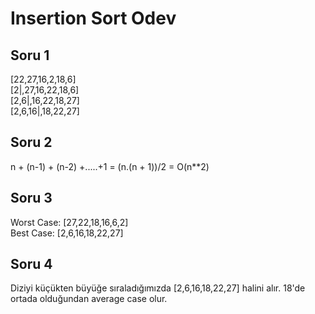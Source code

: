 # Insertion Sort Odev
## Soru 1
[22,27,16,2,18,6]<br>
[2|,27,16,22,18,6]<br>
[2,6|,16,22,18,27]<br>
[2,6,16|,18,22,27]<br>

## Soru 2
n + (n-1) + (n-2) +.....+1 = (n.(n + 1))/2 = O(n**2)

## Soru 3
Worst Case: [27,22,18,16,6,2]<br>
Best Case: [2,6,16,18,22,27]<br>

## Soru 4 
Diziyi küçükten büyüğe sıraladığımızda [2,6,16,18,22,27] halini alır. 18'de ortada olduğundan average case olur.
